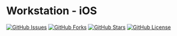 # Workstation - iOS

[![GitHub Issues](https://img.shields.io/github/issues/aboverio/workstation-ios?style=flat)](https://github.com/aboverio/workstation-ios/issues)
[![GitHub Forks](https://img.shields.io/github/forks/aboverio/workstation-ios?style=flat)](https://github.com/aboverio/workstation-ios/network)
[![GitHub Stars](https://img.shields.io/github/stars/aboverio/workstation-ios?style=flat)](https://github.com/aboverio/workstation-ios/stargazers)
[![GitHub License](https://img.shields.io/github/license/aboverio/workstation-ios?style=flat)](https://github.com/aboverio/workstation-ios/blob/master/LICENSE)
